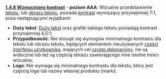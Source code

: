 [**1.4.6 Wzmocniony kontrast**](https://wcag.lepszyweb.pl/#contrast-enhanced) - **poziom AAA**: Wizualne przedstawienie <a href="#" data-toggle="tooltip" data-original-title="{{site.data.glossary.tekst | strip_html | replace: '*', ''}}">tekstu</a>, lub <a href="#" data-toggle="tooltip" data-original-title="{{site.data.glossary.obraz_tekstu | strip_html | replace: '*', ''}}">obrazu tekstu</a>, posiada <a href="#" data-toggle="tooltip" data-original-title="{{site.data.glossary.wspolczynnik_kontrastu | strip_html | replace: '*', ''}}">kontrast</a> wynoszący przynajmniej 7:1, poza następującymi wyjątkami:

- **Duży tekst**:  <a href="#" data-toggle="tooltip" data-original-title="{{site.data.glossary.duza_wielkosc_tekstu | strip_html | replace: '*', ''}}">Duży tekst</a>   oraz grafiki takiego tekstu posiadają kontrast przynajmniej 4,5:1;
- **Przypadkowość**: Nie stosuje się wymogów minimalnego kontrastu dla tekstu lub obrazu tekstu, będących elementem nieużywanych <a href="#" data-toggle="tooltip" data-original-title="{{site.data.glossary.komponent_interfejsu_uzytkownika | strip_html | replace: '*', ''}}">części interfejsu użytkownika</a>, mających cel <a href="#" data-toggle="tooltip" data-original-title="{{site.data.glossary.wylacznie_dekoracyjny | strip_html | replace: '*', ''}}">czysto dekoracyjny</a>, nie są widoczne lub też są częścią obrazu zawierającego inne istotne treści wizualne;
- **Logo**:  Nie wymaga się minimalnego kontrastu dla tekstu, który jest częścią logo lub nazwy własnej produktu (marki).
